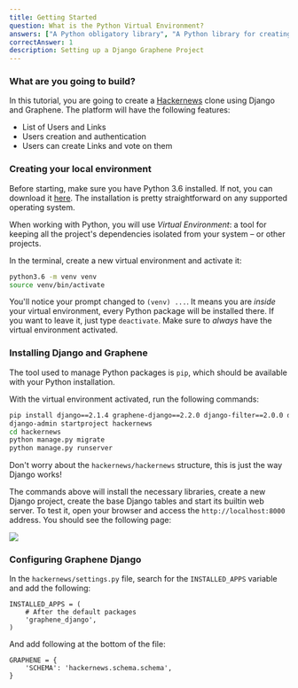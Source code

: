```yaml
---
title: Getting Started
question: What is the Python Virtual Environment?
answers: ["A Python obligatory library", "A Python library for creating isolated projects", "Base Python application for running GraphQL", "Python app for Django"]
correctAnswer: 1
description: Setting up a Django Graphene Project
---
```


### What are you going to build?
In this tutorial, you are going to create a [Hackernews](https://news.ycombinator.com) clone using Django and Graphene. The platform will have the following features:

* List of Users and Links
* Users creation and authentication
* Users can create Links and vote on them

### Creating your local environment
Before starting, make sure you have Python 3.6 installed. If not, you can download it [here](https://www.python.org/downloads/). The installation is pretty straightforward on any supported operating system.

When working with Python, you will use *Virtual Environment*: a tool for keeping all the project's dependencies isolated from your system – or other projects.

<Instruction>

In the terminal, create a new virtual environment and activate it:

```bash
python3.6 -m venv venv
source venv/bin/activate
```

</Instruction>

You'll notice your prompt changed to `(venv) ...`. It means you are *inside* your virtual environment, every Python package will be installed there. If you want to leave it, just type `deactivate`. Make sure to *always* have the virtual environment activated.

### Installing Django and Graphene
The tool used to manage Python packages is `pip`, which should be available with your Python installation.

<Instruction>

With the virtual environment activated, run the following commands:

```bash
pip install django==2.1.4 graphene-django==2.2.0 django-filter==2.0.0 django-graphql-jwt==0.1.5
django-admin startproject hackernews
cd hackernews
python manage.py migrate
python manage.py runserver
```

</Instruction>

Don't worry about the `hackernews/hackernews` structure, this is just the way Django works!

The commands above will install the necessary libraries, create a new Django project, create the base Django tables and start its builtin web server. To test it, open your browser and access the `http://localhost:8000` address. You should see the following page:

![](https://i.imgur.com/QDZzLye.png)

### Configuring Graphene Django

<Instruction>

In the `hackernews/settings.py` file, search for the `INSTALLED_APPS` variable and add the following:

```python(path=".../graphql-python/hackernews/hackernews/settings.py")
INSTALLED_APPS = (
    # After the default packages
    'graphene_django',
)
```

</Instruction>

<Instruction>

And add following at the bottom of the file:

```python(path=".../graphql-python/hackernews/hackernews/settings.py")
GRAPHENE = {
    'SCHEMA': 'hackernews.schema.schema',
}
```

</Instruction>
